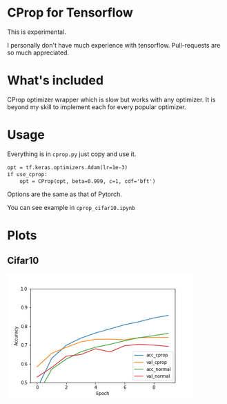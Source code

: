 # CProp for Tensorflow

This is experimental.

I personally don't have much experience with tensorflow. Pull-requests are so much appreciated.

# What's included 

CProp optimizer wrapper which is slow but works with any optimizer. It is beyond my skill to implement each for every popular optimizer.

# Usage

Everything is in `cprop.py` just copy and use it. 

```
opt = tf.keras.optimizers.Adam(lr=1e-3)
if use_cprop:
    opt = CProp(opt, beta=0.999, c=1, cdf='bft')
```

Options are the same as that of Pytorch. 

You can see example in `cprop_cifar10.ipynb`

# Plots

## Cifar10
![alt text](https://raw.githubusercontent.com/phizaz/cprop/master/tf/cifar10.png)